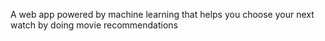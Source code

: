 A web app powered by machine learning that helps you choose your next watch by doing movie recommendations
